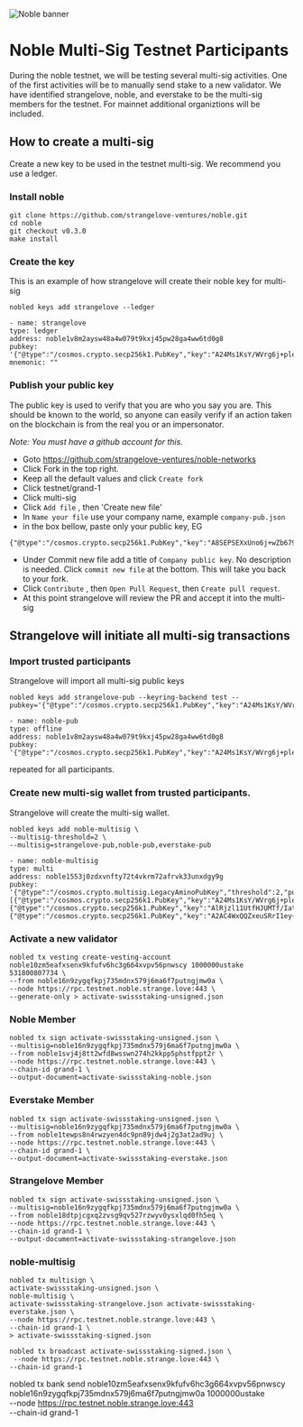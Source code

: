 ![Noble banner](https://raw.githubusercontent.com/strangelove-ventures/noble-networks/main/Generic-Noble-Gradient.png)
# Noble Multi-Sig Testnet Participants
During the noble testnet, we will be testing several multi-sig activities.  One of the first activities will be to manually send stake to a new validator. We have identified strangelove, noble, and everstake to be the multi-sig members for the testnet.  For mainnet additional organiztions will be included.

## How to create a multi-sig
Create a new key to be used in the testnet multi-sig. We recommend you use a ledger.

### Install noble
```
git clone https://github.com/strangelove-ventures/noble.git
cd noble
git checkout v0.3.0
make install
```
### Create the key
This is an example of how strangelove will create their noble key for multi-sig
```
nobled keys add strangelove --ledger

- name: strangelove
type: ledger
address: noble1v8m2aysw48a4w079t9kxj45pw28ga4ww6td0g8
pubkey: '{"@type":"/cosmos.crypto.secp256k1.PubKey","key":"A24Ms1KsY/WVrg6j+pleIfvnFdjrU0/eB0ha1FRE6hD+"}'
mnemonic: ""
```
### Publish your public key
The public key is used to verify that you are who you say you are.  This should be known to the world, so anyone can easily verify if an action taken on the blockchain is from the real you or an impersonator. 

_Note: You must have a github account for this._

* Goto https://github.com/strangelove-ventures/noble-networks
* Click Fork in the top right.  
* Keep all the default values and click `Create fork`
* Click testnet/grand-1
* Click multi-sig
* Click `Add file` , then 'Create new file'
* In `Name your file` use your company name, example `company-pub.json`  
* in the box bellow, paste only your public key, EG
```
{"@type":"/cosmos.crypto.secp256k1.PubKey","key":"A8SEPSEXxUno6j+wZb679d2QreuA+pQXURG8LAPqTPRP"}
```
* Under Commit new file add a title of `Company public key`. No description is needed. Click `commit new file` at the bottom. This will take you back to your fork.
* Click `Contribute` , then `Open Pull Request`, then `Create pull request`.
* At this point strangelove will review the PR and accept it into the multi-sig


## Strangelove will initiate all multi-sig transactions

### Import trusted participants
Strangelove will import all multi-sig public keys
```
nobled keys add strangelove-pub --keyring-backend test --pubkey='{"@type":"/cosmos.crypto.secp256k1.PubKey","key":"A24Ms1KsY/WVrg6j+pleIfvnFdjrU0/eB0ha1FRE6hD+"}'

- name: noble-pub
type: offline
address: noble1v8m2aysw48a4w079t9kxj45pw28ga4ww6td0g8
pubkey: '{"@type":"/cosmos.crypto.secp256k1.PubKey","key":"A24Ms1KsY/WVrg6j+pleIfvnFdjrU0/eB0ha1FRE6hD+"}'
```
repeated for all participants.

### Create new multi-sig wallet from trusted participants.
Strangelove will create the multi-sig wallet.
```
nobled keys add noble-multisig \
--multisig-threshold=2 \
--multisig=strangelove-pub,noble-pub,everstake-pub

- name: noble-multisig
type: multi
address: noble1553j0zdxvnfty72t4vkrm72afrvk33unxdgy9g
pubkey: '{"@type":"/cosmos.crypto.multisig.LegacyAminoPubKey","threshold":2,"public_keys":[{"@type":"/cosmos.crypto.secp256k1.PubKey","key":"A24Ms1KsY/WVrg6j+pleIfvnFdjrU0/eB0ha1FRE6hD+"},{"@type":"/cosmos.crypto.secp256k1.PubKey","key":"AlRjzl11UtfHJUMTf/IatbiUxOGxnk+E7J9DMFTIb0Uf"},{"@type":"/cosmos.crypto.secp256k1.PubKey","key":"A2AC4WxQQZxeuSRrI1ey+kyGSgpbeV0dKcFzWbTcjeYy"}]}'
```

### Activate a new validator

```
nobled tx vesting create-vesting-account noble10zm5eafxsenx9kfufv6hc3g664xvpv56pnwscy 1000000ustake 531800807734 \
--from noble16n9zygqfkpj735mdnx579j6ma6f7putngjmw0a \
--node https://rpc.testnet.noble.strange.love:443 \
--generate-only > activate-swissstaking-unsigned.json
```

### Noble Member
```
nobled tx sign activate-swissstaking-unsigned.json \
--multisig=noble16n9zygqfkpj735mdnx579j6ma6f7putngjmw0a \
--from noble1svj4j8tt2wfd8wsswn274h2kkpp5phstfppt2r \
--node https://rpc.testnet.noble.strange.love:443 \
--chain-id grand-1 \
--output-document=activate-swissstaking-noble.json
```

### Everstake Member
```
nobled tx sign activate-swissstaking-unsigned.json \
--multisig=noble16n9zygqfkpj735mdnx579j6ma6f7putngjmw0a \
--from noble1tewps8n4rwzyen4dc9pn89jdw4j2g3at2ad9uj \
--node https://rpc.testnet.noble.strange.love:443 \
--chain-id grand-1 \
--output-document=activate-swissstaking-everstake.json
```

### Strangelove Member
```
nobled tx sign activate-swissstaking-unsigned.json \
--multisig=noble16n9zygqfkpj735mdnx579j6ma6f7putngjmw0a \
--from noble18dtpjcgxq2zvsg9qv527rzwyv0ysxlqd0fh5eq \
--node https://rpc.testnet.noble.strange.love:443 \
--chain-id grand-1 \
--output-document=activate-swissstaking-strangelove.json
```

### noble-multisig
```
nobled tx multisign \
activate-swissstaking-unsigned.json \
noble-multisig \
activate-swissstaking-strangelove.json activate-swissstaking-everstake.json \
--node https://rpc.testnet.noble.strange.love:443 \
--chain-id grand-1 \
> activate-swissstaking-signed.json
```

```
nobled tx broadcast activate-swissstaking-signed.json \
 --node https://rpc.testnet.noble.strange.love:443 \
--chain-id grand-1
```


nobled tx bank send noble10zm5eafxsenx9kfufv6hc3g664xvpv56pnwscy noble16n9zygqfkpj735mdnx579j6ma6f7putngjmw0a 1000000ustake \
--node https://rpc.testnet.noble.strange.love:443 \
--chain-id grand-1